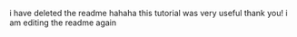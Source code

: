 i have deleted the readme hahaha
this tutorial was very useful thank you!
i am editing the readme again
